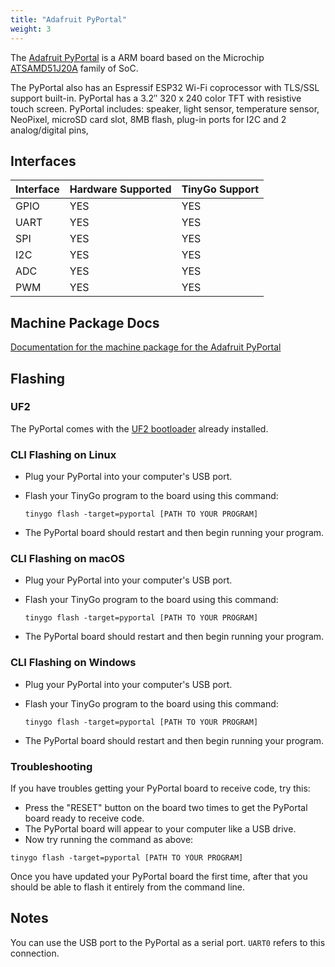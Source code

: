 ```yaml
---
title: "Adafruit PyPortal"
weight: 3
---
```


The [Adafruit PyPortal](https://www.adafruit.com/product/4116) is a ARM board based on the Microchip [ATSAMD51J20A](https://www.microchip.com/wwwproducts/en/ATSAMD51J20A) family of SoC.

The PyPortal also has an Espressif ESP32 Wi-Fi coprocessor with TLS/SSL support built-in. PyPortal has a 3.2″ 320 x 240 color TFT with resistive touch screen. PyPortal includes: speaker, light sensor, temperature sensor, NeoPixel, microSD card slot, 8MB flash, plug-in ports for I2C and 2 analog/digital pins,

## Interfaces

| Interface | Hardware Supported | TinyGo Support |
| --------- | ------------- | ----- |
| GPIO      | YES | YES |
| UART      | YES | YES |
| SPI      | YES | YES |
| I2C      | YES | YES |
| ADC      | YES | YES |
| PWM      | YES | YES |

## Machine Package Docs

[Documentation for the machine package for the Adafruit PyPortal](../machine/pyportal)

## Flashing

### UF2

The PyPortal comes with the [UF2 bootloader](https://github.com/Microsoft/uf2) already installed.

### CLI Flashing on Linux

- Plug your PyPortal into your computer's USB port.
- Flash your TinyGo program to the board using this command:

    ```shell
    tinygo flash -target=pyportal [PATH TO YOUR PROGRAM]
    ```

- The PyPortal board should restart and then begin running your program.

### CLI Flashing on macOS

- Plug your PyPortal into your computer's USB port.
- Flash your TinyGo program to the board using this command:

    ```shell
    tinygo flash -target=pyportal [PATH TO YOUR PROGRAM]
    ```

- The PyPortal board should restart and then begin running your program.

### CLI Flashing on Windows

- Plug your PyPortal into your computer's USB port.
- Flash your TinyGo program to the board using this command:

    ```shell
    tinygo flash -target=pyportal [PATH TO YOUR PROGRAM]
    ```

- The PyPortal board should restart and then begin running your program.

### Troubleshooting

If you have troubles getting your PyPortal board to receive code, try this:

- Press the "RESET" button on the board two times to get the PyPortal board ready to receive code.
- The PyPortal board will appear to your computer like a USB drive.
- Now try running the command as above:


```shell
tinygo flash -target=pyportal [PATH TO YOUR PROGRAM]
```

Once you have updated your PyPortal board the first time, after that you should be able to flash it entirely from the command line.

## Notes

You can use the USB port to the PyPortal as a serial port. `UART0` refers to this connection.
